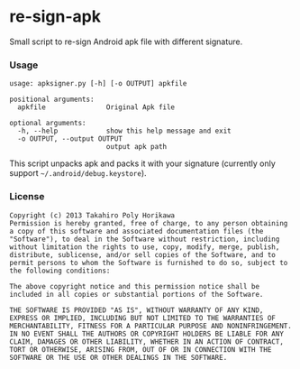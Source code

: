 re-sign-apk
===========

Small script to re-sign Android apk file with different signature.

### Usage
```
usage: apksigner.py [-h] [-o OUTPUT] apkfile

positional arguments:
  apkfile               Original Apk file

optional arguments:
  -h, --help            show this help message and exit
  -o OUTPUT, --output OUTPUT
                        output apk path
```

This script unpacks apk and packs it with your signature (currently only support `~/.android/debug.keystore`).

### License
```
Copyright (c) 2013 Takahiro Poly Horikawa
Permission is hereby granted, free of charge, to any person obtaining a copy of this software and associated documentation files (the "Software"), to deal in the Software without restriction, including without limitation the rights to use, copy, modify, merge, publish, distribute, sublicense, and/or sell copies of the Software, and to permit persons to whom the Software is furnished to do so, subject to the following conditions:

The above copyright notice and this permission notice shall be included in all copies or substantial portions of the Software.

THE SOFTWARE IS PROVIDED "AS IS", WITHOUT WARRANTY OF ANY KIND, EXPRESS OR IMPLIED, INCLUDING BUT NOT LIMITED TO THE WARRANTIES OF MERCHANTABILITY, FITNESS FOR A PARTICULAR PURPOSE AND NONINFRINGEMENT. IN NO EVENT SHALL THE AUTHORS OR COPYRIGHT HOLDERS BE LIABLE FOR ANY CLAIM, DAMAGES OR OTHER LIABILITY, WHETHER IN AN ACTION OF CONTRACT, TORT OR OTHERWISE, ARISING FROM, OUT OF OR IN CONNECTION WITH THE SOFTWARE OR THE USE OR OTHER DEALINGS IN THE SOFTWARE.
```
